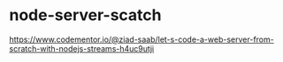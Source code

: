 # node-server-scatch
https://www.codementor.io/@ziad-saab/let-s-code-a-web-server-from-scratch-with-nodejs-streams-h4uc9utji
